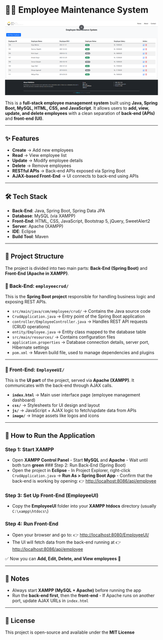 # 🧑‍💻 Employee Maintenance System

![Employee Management System Screenshot](Employee%20Management%20System.png)

This is a **full-stack employee management system** built using **Java, Spring Boot, MySQL, HTML, CSS, and JavaScript**. 
It allows users to **add, view, update, and delete employees** with a clean separation of **back-end (APIs)** and **front-end (UI)**.

---

## ✨ Features
- **Create** → Add new employees 
- **Read** → View employee list 
- **Update** → Modify employee details 
- **Delete** → Remove employees 
- **RESTful APIs** → Back-end APIs exposed via Spring Boot 
- **AJAX-based Front-End** → UI connects to back-end using APIs 

---

## 🛠️ Tech Stack
- **Back-End**: Java, Spring Boot, Spring Data JPA 
- **Database**: MySQL (via XAMPP) 
- **Front-End**: HTML, CSS, JavaScript, Bootstrap 5, jQuery, SweetAlert2 
- **Server**: Apache (XAMPP) 
- **IDE**: Eclipse 
- **Build Tool**: Maven 

---

## 📁 Project Structure

The project is divided into two main parts: **Back-End (Spring Boot)** and **Front-End (Apache in XAMPP)**.

### 🔹 Back-End: `employeecrud/`
This is the **Spring Boot project** responsible for handling business logic and exposing REST APIs.

 - `src/main/java/com/employee/crud/` → Contains the Java source code 
 - `CrudApplication.java` → Entry point of the Spring Boot application 
 - `controller/EmployeeController.java` → Handles REST API requests (CRUD operations) 
 - `entity/Employee.java` → Entity class mapped to the database table 
 - `src/main/resources/` → Contains configuration files 
 - `application.properties` → Database connection details, server port, Hibernate settings 
 - `pom.xml` → Maven build file, used to manage dependencies and plugins 

---

### 🔹 Front-End: `EmployeeUI/`
This is the **UI part** of the project, served via **Apache (XAMPP)**. It communicates with the back-end through AJAX calls.

- **`index.html`** → Main user interface page (employee management dashboard) 
- **`css/`** → Stylesheets for UI design and layout 
- **`js/`** → JavaScript + AJAX logic to fetch/update data from APIs 
- **`image/`** → Image assets like logos and icons 

---

## 🚀 How to Run the Application

### Step 1: Start XAMPP
- Open **XAMPP Control Panel** - Start **MySQL** and **Apache** - Wait until both turn **green** ### Step 2: Run Back-End (Spring Boot)
- Open the project in **Eclipse** - In Project Explorer, right-click `CrudApplication.java` → **Run As > Spring Boot App** - Confirm that the back-end is working by opening: 
 👉 [http://localhost:8086/api/employee](http://localhost:8086/api/employee) 

### Step 3: Set Up Front-End (EmployeeUI)
- Copy the **EmployeeUI** folder into your **XAMPP htdocs** directory 
 (usually `C:\xampp\htdocs\`) 

### Step 4: Run Front-End
- Open your browser and go to: 
 👉 [http://localhost:8080/EmployeeUI/](http://localhost:8080/EmployeeUI/) 
- The UI will fetch data from the back-end running at 
 👉 [http://localhost:8086/api/employee](http://localhost:8086/api/employee) 

✅ Now you can **Add, Edit, Delete, and View employees** 🎉 

---

## 📌 Notes
- Always start **XAMPP (MySQL + Apache)** before running the app 
- Run the **back-end first**, then the **front-end** - If Apache runs on another port, update AJAX URLs in `index.html` 

---

## 📜 License
This project is open-source and available under the **MIT License**
